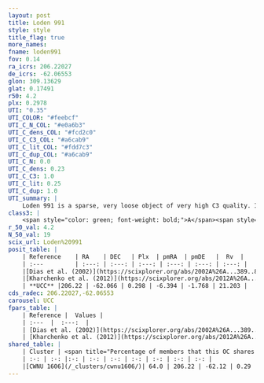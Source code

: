 ```yaml
---
layout: post
title: Loden 991
style: style
title_flag: true
more_names: 
fname: loden991
fov: 0.14
ra_icrs: 206.22027
de_icrs: -62.06553
glon: 309.13629
glat: 0.17491
r50: 4.2
plx: 0.2978
UTI: "0.35"
UTI_COLOR: "#feebcf"
UTI_C_N_COL: "#e0a6b3"
UTI_C_dens_COL: "#fcd2c0"
UTI_C_C3_COL: "#a6cab9"
UTI_C_lit_COL: "#fdd7c3"
UTI_C_dup_COL: "#a6cab9"
UTI_C_N: 0.0
UTI_C_dens: 0.23
UTI_C_C3: 1.0
UTI_C_lit: 0.25
UTI_C_dup: 1.0
UTI_summary: |
    Loden 991 is a sparse, very loose object of very high C3 quality. It is poorly studied in the literature, with no articles listed in the last 13 years. This object shares a significant percentage of members with a later reported entry.<br><br><span style="color: #99180f; font-weight: bold;">Warning: </span>contains less than 25 stars with <i>P>0.5</i> estimated.
class3: |
    <span style="color: green; font-weight: bold;">A</span><span style="color: green; font-weight: bold;">A</span>
r_50_val: 4.2
N_50_val: 19
scix_url: Loden%20991
posit_table: |
    | Reference    | RA    | DEC   | Plx  | pmRA  | pmDE   |  Rv  |
    | :---         | :---: | :---: | :---: | :---: | :---: | :---: |
    |[Dias et al. (2002)](https://scixplorer.org/abs/2002A%26A...389..871D) | 206.35 | -62.017 | -- | -4.63 | -3.66 | -- |
    |[Kharchenko et al. (2012)](https://scixplorer.org/abs/2012A%26A...543A.156K) | 206.317 | -62.035 | -- | -11.17 | -2.17 | -- |
    | **UCC** |206.22 | -62.066 | 0.298 | -6.394 | -1.768 | 21.203 | 
cds_radec: 206.22027,-62.06553
carousel: UCC
fpars_table: |
    | Reference |  Values |
    | :---  |  :---:  |
    | [Dias et al. (2002)](https://scixplorer.org/abs/2002A%26A...389..871D) | `E(B-V)=0.21, Dist=1089.0, Age=9.35, [Fe/H]=-0.05` |
    | [Kharchenko et al. (2012)](https://scixplorer.org/abs/2012A%26A...543A.156K) | `e_bv=1.249, distance=2628, log_age=7.25` |
shared_table: |
    | Cluster | <span title="Percentage of members that this OC shares with the ones listed">%</span>   | RA   | DEC   | Plx   | pmRA  | pmDE  | Rv | UTI |
    | :-: | :-: |:-: | :-: | :-: | :-: | :-: | :-: | :-: |
    |[CWNU 1606](/_clusters/cwnu1606/)| 64.0 | 206.22 | -62.12 | 0.29 | -6.41 | -1.76 | 21.2 |0.07 |
---
```

